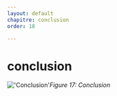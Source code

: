 ```yaml
---
layout: default
chapitre: conclusion
order: 18

---
```

# conclusion

!['Conclusion'](/lab-scrum/Conclusion/images/Conclusion.jpg)*Figure 17: Conclusion*
<!-- note -->

